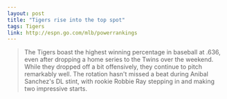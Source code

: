 ```yaml
---
layout: post
title: "Tigers rise into the top spot"
tags: Tigers
link: http://espn.go.com/mlb/powerrankings
---
```


>The Tigers boast the highest winning percentage in baseball at .636, even after dropping a home series to the Twins over the weekend. While they dropped off a bit offensively, they continue to pitch remarkably well. The rotation hasn't missed a beat during Anibal Sanchez's DL stint, with rookie Robbie Ray stepping in and making two impressive starts. 

